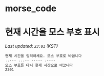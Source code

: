 # morse_code
# 현재 시간을 모스 부호 표시
<!-- MORSE_TIME_START -->
_Last updated: `23:01` (KST)_

```
현재 시간을 입력하세요. 모스 부호로 바꿉니다
..--- ...-- ----- .----
모스 부호를 다시 현재 시간으로 바꿉니다
2301
```
<!-- MORSE_TIME_END -->

